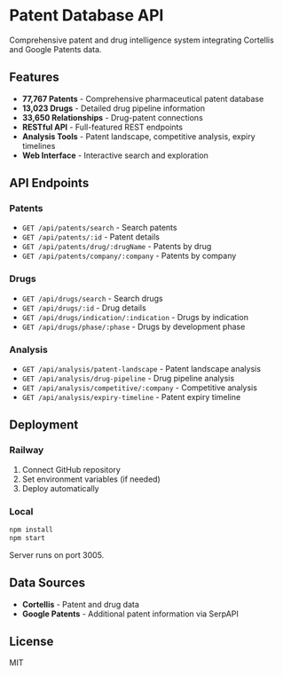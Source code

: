 # Patent Database API

Comprehensive patent and drug intelligence system integrating Cortellis and Google Patents data.

## Features

- **77,767 Patents** - Comprehensive pharmaceutical patent database
- **13,023 Drugs** - Detailed drug pipeline information
- **33,650 Relationships** - Drug-patent connections
- **RESTful API** - Full-featured REST endpoints
- **Analysis Tools** - Patent landscape, competitive analysis, expiry timelines
- **Web Interface** - Interactive search and exploration

## API Endpoints

### Patents
- `GET /api/patents/search` - Search patents
- `GET /api/patents/:id` - Patent details
- `GET /api/patents/drug/:drugName` - Patents by drug
- `GET /api/patents/company/:company` - Patents by company

### Drugs
- `GET /api/drugs/search` - Search drugs
- `GET /api/drugs/:id` - Drug details
- `GET /api/drugs/indication/:indication` - Drugs by indication
- `GET /api/drugs/phase/:phase` - Drugs by development phase

### Analysis
- `GET /api/analysis/patent-landscape` - Patent landscape analysis
- `GET /api/analysis/drug-pipeline` - Drug pipeline analysis
- `GET /api/analysis/competitive/:company` - Competitive analysis
- `GET /api/analysis/expiry-timeline` - Patent expiry timeline

## Deployment

### Railway

1. Connect GitHub repository
2. Set environment variables (if needed)
3. Deploy automatically

### Local

```bash
npm install
npm start
```

Server runs on port 3005.

## Data Sources

- **Cortellis** - Patent and drug data
- **Google Patents** - Additional patent information via SerpAPI

## License

MIT